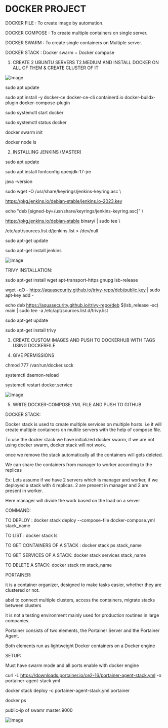 # DOCKER  PROJECT 

DOCKER FILE	: To create image by automation.

DOCKER COMPOSE	: To create multiple containers on single server.

DOCKER SWARM	: To create single containers on Multiple server.

DOCKER STACK	: Docker swarm + Docker compose

1) CREATE 2 UBUNTU SERVERS T2.MEDIUM AND INSTALL DOCKER ON ALL OF THEM & CREATE CLUSTER OF IT


![Image](https://github.com/user-attachments/assets/cc9f8bec-145f-4e8d-8085-d8619e264041)





sudo apt update

sudo apt install -y docker-ce docker-ce-cli containerd.io docker-buildx-plugin docker-compose-plugin

sudo systemctl start docker

sudo systemctl status docker

docker swarm init 

docker node ls



2) INSTALLING JENKINS (MASTER)
   
sudo apt update

sudo apt install fontconfig openjdk-17-jre

java -version

sudo wget -O /usr/share/keyrings/jenkins-keyring.asc \

  https://pkg.jenkins.io/debian-stable/jenkins.io-2023.key
  
echo "deb [signed-by=/usr/share/keyrings/jenkins-keyring.asc]" \

  https://pkg.jenkins.io/debian-stable binary/ | sudo tee \
  
  /etc/apt/sources.list.d/jenkins.list > /dev/null
  
sudo apt-get update

sudo apt-get install jenkins


![Image](https://github.com/user-attachments/assets/1a3aa555-b90f-4c1b-baff-c5442704ff86)





TRIVY INSTALLATION:

sudo apt-get install wget apt-transport-https gnupg lsb-release

wget -qO - https://aquasecurity.github.io/trivy-repo/deb/public.key | sudo apt-key add -

echo deb https://aquasecurity.github.io/trivy-repo/deb $(lsb_release -sc) main | sudo tee -a /etc/apt/sources.list.d/trivy.list

sudo apt-get update

sudo apt-get install trivy




3) CREATE CUSTOM IMAGES AND PUSH TO DOCKERHUB WITH TAGS USING DOCKERFILE

4)   GIVE PERMISSIONS

chmod 777 /var/run/docker.sock

systemctl daemon-reload

systemctl restart docker.service



![Image](https://github.com/user-attachments/assets/3f32d7c5-2ed1-4a7e-ac18-3bcc38c92f7b)




5) WRITE DOCKER-COMPOSE.YML FILE AND PUSH TO GITHUB



DOCKER STACK:

Docker stack is used to create multiple services on multiple hosts. i.e it will create multiple containers on multile servers with the help of compose file.

To use the docker stack we have initialized docker swarm, if we are not using docker swarm, docker stack will not work.

once we remove the stack automatically all the containers will gets deleted.

We can share the containers from manager to worker according to the replicas

Ex: Lets assume if we have 2 servers which is manager and worker, if we deployed a stack with 4 replicas. 2 are present in manager and 2 are present in worker.

Here manager will divide the work based on the load on a server

COMMAND:

TO DEPLOY : docker stack deploy --compose-file docker-compose.yml stack_name

TO LIST : docker stack ls

TO GET CONTAINERS OF A STACK : docker stack ps stack_name

TO GET SERVICES OF A STACK: docker stack services stack_name

TO DELETE A STACK: docker stack rm stack_name


PORTAINER:

it is a container organizer, designed to make tasks easier, whether they are clustered or not. 

abel to connect multiple clusters, access the containers, migrate stacks between clusters

it is not a testing environment mainly used for production routines in large companies.

Portainer consists of two elements, the Portainer Server and the Portainer Agent. 

Both elements run as lightweight Docker containers on a Docker engine


SETUP:

Must have swarm mode and all ports enable with docker engine

curl -L https://downloads.portainer.io/ce2-16/portainer-agent-stack.yml -o portainer-agent-stack.yml

docker stack deploy -c portainer-agent-stack.yml portainer

 docker ps
 
public-ip of swamr master:9000


![Image](https://github.com/user-attachments/assets/36b4aeba-388c-4341-819f-c55b46fb2dbb)






